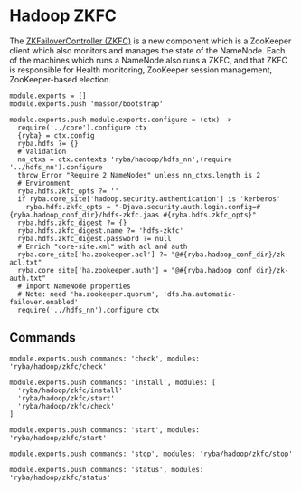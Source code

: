 
# Hadoop ZKFC

The [ZKFailoverController (ZKFC)](https://hadoop.apache.org/docs/r2.3.0/hadoop-yarn/hadoop-yarn-site/HDFSHighAvailabilityWithQJM.html) is a new component which is a ZooKeeper client which also monitors and manages the state of the NameNode.
 Each of the machines which runs a NameNode also runs a ZKFC, and that ZKFC is responsible for Health monitoring, ZooKeeper session management, ZooKeeper-based election.


    module.exports = []
    module.exports.push 'masson/bootstrap'

    module.exports.push module.exports.configure = (ctx) ->
      require('../core').configure ctx
      {ryba} = ctx.config
      ryba.hdfs ?= {}
      # Validation
      nn_ctxs = ctx.contexts 'ryba/hadoop/hdfs_nn',(require '../hdfs_nn').configure
      throw Error "Require 2 NameNodes" unless nn_ctxs.length is 2
      # Environment
      ryba.hdfs.zkfc_opts ?= ''
      if ryba.core_site['hadoop.security.authentication'] is 'kerberos'
        ryba.hdfs.zkfc_opts = "-Djava.security.auth.login.config=#{ryba.hadoop_conf_dir}/hdfs-zkfc.jaas #{ryba.hdfs.zkfc_opts}"
      ryba.hdfs.zkfc_digest ?= {}
      ryba.hdfs.zkfc_digest.name ?= 'hdfs-zkfc'
      ryba.hdfs.zkfc_digest.password ?= null
      # Enrich "core-site.xml" with acl and auth
      ryba.core_site['ha.zookeeper.acl'] ?= "@#{ryba.hadoop_conf_dir}/zk-acl.txt"
      ryba.core_site['ha.zookeeper.auth'] = "@#{ryba.hadoop_conf_dir}/zk-auth.txt"
      # Import NameNode properties
      # Note: need 'ha.zookeeper.quorum', 'dfs.ha.automatic-failover.enabled'
      require('../hdfs_nn').configure ctx

## Commands

    module.exports.push commands: 'check', modules: 'ryba/hadoop/zkfc/check'

    module.exports.push commands: 'install', modules: [
      'ryba/hadoop/zkfc/install'
      'ryba/hadoop/zkfc/start'
      'ryba/hadoop/zkfc/check'
    ]

    module.exports.push commands: 'start', modules: 'ryba/hadoop/zkfc/start'

    module.exports.push commands: 'stop', modules: 'ryba/hadoop/zkfc/stop'

    module.exports.push commands: 'status', modules: 'ryba/hadoop/zkfc/status'
